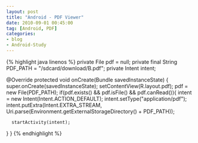 ```yaml
---
layout: post
title: "Android - PDF Viewer"
date: 2010-09-01 00:45:00
tag: [Android, PDF]
categories:
- blog
- Android-Study
---
```


{% highlight java linenos %}
private File pdf = null;
private final String PDF_PATH = "/sdcard/download/B.pdf";
private Intent intent;

@Override
protected void onCreate(Bundle savedInstanceState) {
   super.onCreate(savedInstanceState);
   setContentView(R.layout.pdf);
   pdf = new File(PDF_PATH);
   if(pdf.exists() && pdf.isFile() && pdf.canRead()){
      intent = new Intent(Intent.ACTION_DEFAULT);
      intent.setType("application/pdf");
      intent.putExtra(Intent.EXTRA_STREAM, Uri.parse(Environment.getExternalStorageDirectory() + PDF_PATH));

      startActivity(intent);
   }
}
{% endhighlight %}